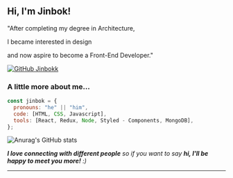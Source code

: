 <h2> Hi, I'm Jinbok! 
<!-- <video src="https://thumbs.gfycat.com/MeatyHealthyGrasshopper-mobile.mp4" width="300"> -->
</h2>
<!-- <img align='right' src="https://media.giphy.com/media/ieyl9zmCjO4b4t6qoY/giphy.gif" width="230"> -->

<p>"After completing my degree in Architecture,</p>
<p>I became interested in design</p>
<p>and now aspire to become a Front-End Developer."</p>

<!-- [![Twitter: ThaiiBraga](https://img.shields.io/twitter/follow/ThaiiBraga?style=social)](https://twitter.com/ThaiiBraga)
[![Linkedin: thaianebraga](https://img.shields.io/badge/-thaianebraga-blue?style=flat-square&logo=Linkedin&logoColor=white&link=https://www.linkedin.com/in/thaianebraga/)](https://www.linkedin.com/in/thaianebraga/) -->

[![GitHub Jinbokk](https://img.shields.io/github/followers/jinbokk?label=follow&style=social)](https://github.com/jinbokk)

### A little more about me...
<!-- <img src="https://media.giphy.com/media/VgCDAzcKvsR6OM0uWg/giphy.gif" width="50">  -->


```javascript
const jinbok = {
  pronouns: "he" || "him",
  code: [HTML, CSS, Javascript],
  tools: [React, Redux, Node, Styled - Components, MongoDB],
};
```

![Anurag's GitHub stats](https://github-readme-stats.vercel.app/api?username=jinbokk&show_icons=true&theme=radical)

<!-- <img src="https://media.giphy.com/media/LnQjpWaON8nhr21vNW/giphy.gif" width="60">  -->
<em><b>I love connecting with different people</b> so if you want to say <b>hi, I'll be happy to meet you more!</b> :)</em>

---
